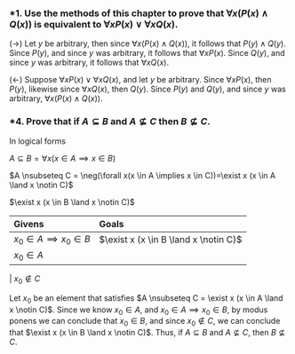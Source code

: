 ### \*1. Use the methods of this chapter to prove that $\forall x (P(x) \land Q(x))$ is equivalent to $\forall x P(x) \lor \forall x Q(x)$.

($\rightarrow$) Let $y$ be arbitrary, then since $\forall x (P(x) \land Q(x))$, it follows that $P(y) \land Q(y)$. Since $P(y)$, and since $y$ was arbitrary, it follows that $\forall xP(x)$. Since $Q(y)$, and since $y$ was arbitrary, it follows that $\forall xQ(x)$.

($\leftarrow$) Suppose $\forall x P(x) \lor \forall x Q(x)$, and let $y$ be arbitrary. Since $\forall x P(x)$, then $P(y)$, likewise since $\forall x Q(x)$, then $Q(y)$. Since $P(y)$ and $Q(y)$, and since $y$ was arbitrary, $\forall x(P(x) \land Q(x))$.

### \*4. Prove that if $A \subseteq B$ and $A \nsubseteq C$ then $B \nsubseteq C$.

In logical forms

$A \subseteq B = \forall x(x \in A \implies x \in B)$

$A \nsubseteq C = \neg(\forall x(x \in A \implies x \in C))=\exist x (x \in A \land x \notin C)$

$\exist x (x \in B \land x \notin C)$

| Givens                         | Goals                                 |
| :----------------------------- | :------------------------------------ |
| $x_0 \in A \implies x_0 \in B$ | $\exist x (x \in B \land x \notin C)$ |
| $x_0 \in A$                    |                                       |

| $x_0 \notin C$

Let $x_0$ be an element that satisfies $A \nsubseteq C = \exist x (x \in A \land x \notin C)$. Since we know $x_0 \in A$, and $x_0 \in A \implies x_0 \in B$, by modus ponens we can conclude that $x_0 \in B$, and since $x_0 \notin C$, we can conclude that $\exist x (x \in B \land x \notin C)$. Thus, if $A \subseteq B$ and $A \nsubseteq C$, then $B \nsubseteq C$.
